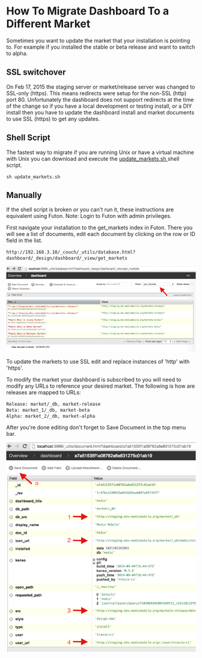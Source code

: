 # How To Migrate Dashboard To a Different Market

Sometimes you want to update the market that your installation is pointing to.
For example if you installed the stable or beta release and want to switch to
alpha.

## SSL switchover

On Feb 17, 2015 the staging server or market/release server was changed to
SSL-only (https). This means redirects were setup for the non-SSL (http) port
80.  Unfortunately the dashboard does not support redirects at the time of the
change so if you have a local development or testing install, or a DIY install
then you have to update the dashboard install and market documents to use SSL
(https) to get any updates.

## Shell Script

The fastest way to migrate if you are running Unix or have a virtual machine
with Unix you can download and execute the [update_markets.sh
](https://raw.githubusercontent.com/medic/medic-data/master/scripts/update_markets.sh)
shell script.

```
sh update_markets.sh
```

## Manually

If the shell script is broken or you can't run it, these instructions are
equivalent using Futon. Note: Login to Futon with admin privileges.

First navigate your installation to the get_markets index in Futon.  There you
will see a list of documents, edit each document by clicking on the row or ID
field in the list.

```
http://192.168.3.10/_couch/_utils/database.html?dashboard/_design/dashboard/_view/get_markets
```

![Get Markets View](img/get-markets-view.png)

To update the markets to use SSL edit and replace instances of 'http' with 'https'.

To modify the market your dashboard is subscribed to you will need to modify any URLs to reference your desired market.  The following is how are releases are mapped to URLs:

    Release: market/_db, market-release
    Beta: market_1/_db, market-beta
    Alpha: market_2/_db, market-alpha

After you're done editing don't forget to Save Document in the top menu bar.

![Edit Install Document](img/edit-install-doc.png)

